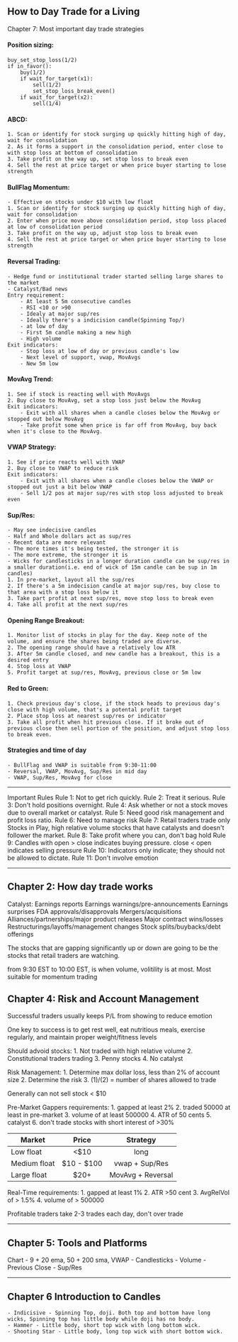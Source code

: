 How to Day Trade for a Living
---
Chapter 7: Most important day trade strategies

#### Position sizing:
	buy_set_stop_loss(1/2)
	if in_favor():
		buy(1/2)
		if wait_for_target(x1):
			sell(1/2)
			set_stop_loss_break_even()
		if wait_for_target(x2):
			sell(1/4)

#### ABCD:
	1. Scan or identify for stock surging up quickly hitting high of day, wait for consolidation
	2. As it forms a support in the consolidation period, enter close to with stop loss at bottom of consolidation
	3. Take profit on the way up, set stop loss to break even
	4. Sell the rest at price target or when price buyer starting to lose strength

#### BullFlag Momentum:
	- Effective on stocks under $10 with low float
	1. Scan or identify for stock surging up quickly hitting high of day, wait for consolidation
	2. Enter when price move above consolidation period, stop loss placed at low of consolidation period
	3. Take profit on the way up, adjust stop loss to break even
	4. Sell the rest at price target or when price buyer starting to lose strength

#### Reversal Trading:
	- Hedge fund or institutional trader started selling large shares to the market
	- Catalyst/Bad news
	Entry requirement:
		- At least 5 5m consecutive candles
		- RSI <10 or >90
		- Idealy at major sup/res
		- Ideally there's a indicision candle(Spinning Top/)
		- at low of day
		- First 5m candle making a new high
		- High volume
	Exit indicators:
		- Stop loss at low of day or previous candle's low
		- Next level of support, vwap, MovAvgs
		- New 5m low

#### MovAvg Trend:
	1. See if stock is reacting well with MovAvgs
	2. Buy close to MovAvg, set a stop loss just below the MovAvg
	Exit indicators:
		- Exit with all shares when a candle closes below the MovAvg or stopped out below MovAvg
		- Take profit some when price is far off from MovAvg, buy back when it's close to the MovAvg.

#### VWAP Strategy:
	1. See if price reacts well with VWAP 
	2. Buy close to VWAP to reduce risk
	Exit indicators:
		- Exit with all shares when a candle closes below the VWAP or stopped out just a bit below VWAP
		- Sell 1/2 pos at major sup/res with stop loss adjusted to break even


#### Sup/Res:
	- May see indecisive candles
	- Half and Whole dollars act as sup/res
	- Recent data are more relevant
	- The more times it's being tested, the stronger it is
	- The more extreme, the stronger it is
	- Wicks for candlesticks in a longer duration candle can be sup/res in a smaller duration(i.e. end of wick of 15m candle can be sup in 1m candles)
	1. In pre-market, layout all the sup/res
	2. If there's a 5m indecision candle at major sup/res, buy close to that area with a stop loss below it
	3. Take part profit at next sup/res, move stop loss to break even
	4. Take all profit at the next sup/res

#### Opening Range Breakout:
	1. Monitor list of stocks in play for the day. Keep note of the volume, and ensure the shares being traded are diverse.
	2. The opening range should have a relatively low ATR
	3. After 5m candle closed, and new candle has a breakout, this is a desired entry
	4. Stop loss at VWAP
	5. Profit target at sup/res, MovAvg, previous close or 5m low

#### Red to Green:
	1. Check previous day's close, if the stock heads to previous day's close with high volume, that's a potental profit target
	2. Place stop loss at nearest sup/res or indicator
	3. Take all profit when hit previous close. If it broke out of previous close then sell portion of the position, and adjust stop loss to break even.

#### Strategies and time of day
	- BullFlag and VWAP is suitable from 9:30-11:00
	- Reversal, VWAP, MovAvg, Sup/Res in mid day
	- VWAP, Sup/Res, MovAvg for close

---

Important Rules
Rule 1: Not to get rich quickly.
Rule 2: Treat it serious.
Rule 3: Don't hold positions overnight.
Rule 4: Ask whether or not a stock moves due to overall market or catalyst.
Rule 5: Need good risk management and profit loss ratio.
Rule 6: Need to manage risk
Rule 7: Retail traders trade only Stocks in Play, high relative volume stocks that have catalysts and doesn't follower the market.
Rule 8: Take profit where you can, don't bag hold
Rule 9: Candles with open > close indicates buying pressure. close < open indicates selling pressure
Rule 10: Indicators only indicate; they should not be allowed to dictate.
Rule 11: Don't involve emotion

---

## Chapter 2: How day trade works
Catalyst:
Earnings reports
Earnings warnings/pre-announcements
Earnings surprises FDA approvals/disapprovals
Mergers/acquisitions Alliances/partnerships/major product releases
Major contract wins/losses
Restructurings/layoffs/management changes
Stock splits/buybacks/debt offerings 

The stocks that are gapping significantly up or down are going to be the stocks that retail traders are watching. 

from 9:30 EST to 10:00 EST, is when volume, volitility is at most. Most suitable for momentum trading

## Chapter 4: Risk and Account Management
Successful traders usually keeps P/L from showing to reduce emotion

One key to success is to get rest well, eat nutritious meals, exercise regularly, and maintain proper weight/fitness levels

Should advoid stocks:
	1. Not traded with high relative volume
	2. Constitutional traders trading
	3. Penny stocks
	4. No catalyst

Risk Management:
	1. Determine max dollar loss, less than 2% of account size
	2. Determine the risk
	3. (1)/(2) = number of shares allowed to trade

Generally can not sell stock < $10

Pre-Market Gappers requirements:
	1. gapped at least 2%
	2. traded 50000 at least in pre-market
	3. volume of at least 500000
	4. ATR of 50 cents
	5. catalyst
	6. don't trade stocks with short interest of >30%

| Market | Price | Strategy |
|-|:-:|:-:|
| Low float | <$10 | long
| Medium float | $10 - $100 | vwap + Sup/Res
| Large float | $20+ | MovAvg + Reversal

Real-Time requirements:
	1. gapped at least 1%
	2. ATR >50 cent
	3. AvgRelVol of > 1.5%
	4. volume of > 500000

Profitable traders take 2-3 trades each day, don't over trade

---

## Chapter 5: Tools and Platforms
Chart
	- 9 + 20 ema, 50 + 200 sma, VWAP
	- Candlesticks
	- Volume
	- Previous Close
	- Sup/Res

---

## Chapter 6 Introduction to Candles
	- Indicisive - Spinning Top, doji. Both top and bottom have long wicks, Spinning top has little body while doji has no body.
	- Hammer - Little body, short top wick with long bottom wick.
	- Shooting Star - Little body, long top wick with short bottom wick.


